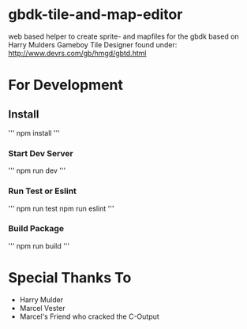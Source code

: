 # gbdk-tile-and-map-editor
web based helper to create sprite- and mapfiles for the gbdk based on Harry Mulders Gameboy Tile Designer found under:
http://www.devrs.com/gb/hmgd/gbtd.html

# For Development

## Install
'''
npm install
'''

### Start Dev Server

'''
npm run dev
'''

### Run Test or Eslint
'''
npm run test
npm run eslint
'''

### Build Package
'''
npm run build
'''

# Special Thanks To
- Harry Mulder
- Marcel Vester
- Marcel's Friend who cracked the C-Output


